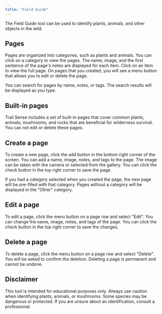 ```yaml
---
title: "Field Guide"
---
```


The Field Guide tool can be used to identify plants, animals, and other objects in the wild.

## Pages
Pages are organized into categories, such as plants and animals. You can click on a category to view the pages. The name, image, and the first sentence of the page's notes are displayed for each item. Click on an item to view the full page. On pages that you created, you will see a menu button that allows you to edit or delete the page.

You can search for pages by name, notes, or tags. The search results will be displayed as you type.

## Built-in pages
Trail Sense includes a set of built-in pages that cover common plants, animals, mushrooms, and rocks that are beneficial for wilderness survival. You can not edit or delete these pages.

## Create a page
To create a new page, click the add button in the bottom right corner of the screen. You can add a name, image, notes, and tags to the page. The image can be taken with the camera or selected from the gallery. You can click the check button in the top right corner to save the page.

If you had a category selected when you created the page, the new page will be pre-filled with that category. Pages without a category will be displayed in the "Other" category.

## Edit a page
To edit a page, click the menu button on a page row and select "Edit". You can change the name, image, notes, and tags of the page. You can click the check button in the top right corner to save the changes.

## Delete a page
To delete a page, click the menu button on a page row and select "Delete". You will be asked to confirm the deletion. Deleting a page is permanent and cannot be undone.

## Disclaimer
This tool is intended for educational purposes only. Always use caution when identifying plants, animals, or mushrooms. Some species may be dangerous or protected. If you are unsure about an identification, consult a professional.

